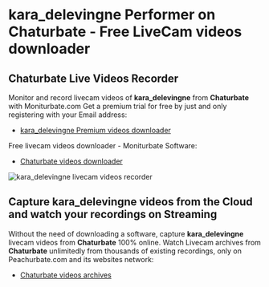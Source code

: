 # kara_delevingne Performer on Chaturbate - Free LiveCam videos downloader

## Chaturbate Live Videos Recorder

Monitor and record livecam videos of **kara_delevingne** from **Chaturbate** with Moniturbate.com
Get a premium trial for free by just and only registering with your Email address:
* [kara_delevingne Premium videos downloader](https://moniturbate.com/request-demo-licence-key.html)

Free livecam videos downloader - Moniturbate Software:
* [Chaturbate videos downloader](https://moniturbate.com/moniturbate-download-software.html)

![kara_delevingne livecam videos recorder](https://peachurnet.com/templates/moniturbate-software.png)


## Capture kara_delevingne videos from the Cloud and watch your recordings on Streaming

Without the need of downloading a software, capture **kara_delevingne** livecam videos from **Chaturbate** 100% online.
Watch Livecam archives from **Chaturbate** unlimitedly from thousands of existing recordings, only on Peachurbate.com and its websites network:
* [Chaturbate videos archives](https://peachurnet.com/)